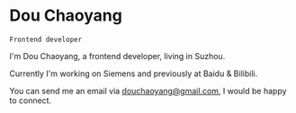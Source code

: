 # Dou Chaoyang
`Frontend developer`

I'm Dou Chaoyang, a frontend developer, living in Suzhou.

Currently I'm working on Siemens and previously at Baidu & Bilibili.

You can send me an email via douchaoyang@gmail.com, I would be happy to connect.
